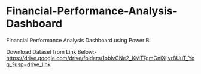 # Financial-Performance-Analysis-Dashboard
Financial Performance Analysis Dashboard using Power Bi

Download Dataset from Link Below:-
https://drive.google.com/drive/folders/1oblvCNe2_KMT7gmGnjXjIvr8UuT_Yoq_?usp=drive_link
